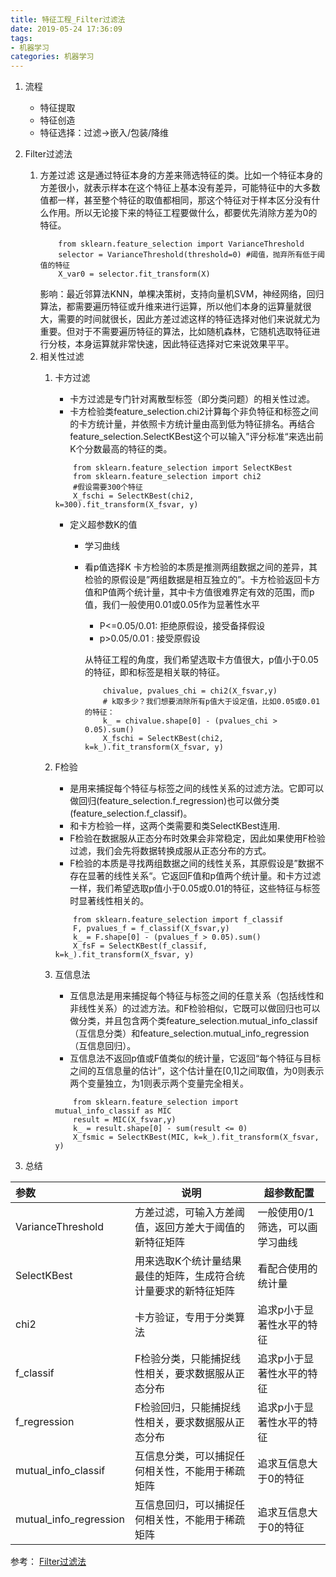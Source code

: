 ```yaml
---
title: 特征工程_Filter过滤法
date: 2019-05-24 17:36:09
tags:
- 机器学习
categories: 机器学习
---
```

1. 流程
    - 特征提取
    - 特征创造
    - 特征选择：过滤->嵌入/包装/降维

2. Filter过滤法
    1. 方差过滤
        这是通过特征本身的方差来筛选特征的类。比如一个特征本身的方差很小，就表示样本在这个特征上基本没有差异，可能特征中的大多数值都一样，甚至整个特征的取值都相同，那这个特征对于样本区分没有什么作用。所以无论接下来的特征工程要做什么，都要优先消除方差为0的特征。
        ```
            from sklearn.feature_selection import VarianceThreshold
            selector = VarianceThreshold(threshold=0) #阈值，抛弃所有低于阈值的特征
            X_var0 = selector.fit_transform(X)  
        ```
        影响：最近邻算法KNN，单棵决策树，支持向量机SVM，神经网络，回归算法，都需要遍历特征或升维来进行运算，所以他们本身的运算量就很大，需要的时间就很长，因此方差过滤这样的特征选择对他们来说就尤为重要。但对于不需要遍历特征的算法，比如随机森林，它随机选取特征进行分枝，本身运算就非常快速，因此特征选择对它来说效果平平。
    2. 相关性过滤
        1. 卡方过滤
            - 卡方过滤是专门针对离散型标签（即分类问题）的相关性过滤。
            - 卡方检验类feature_selection.chi2计算每个非负特征和标签之间的卡方统计量，并依照卡方统计量由高到低为特征排名。再结合feature_selection.SelectKBest这个可以输入”评分标准“来选出前K个分数最高的特征的类。
            ```
                from sklearn.feature_selection import SelectKBest
                from sklearn.feature_selection import chi2
                #假设需要300个特征
                X_fschi = SelectKBest(chi2, k=300).fit_transform(X_fsvar, y)
            ```
            - 定义超参数K的值
                - 学习曲线
                - 看p值选择K
                    卡方检验的本质是推测两组数据之间的差异，其检验的原假设是”两组数据是相互独立的”。卡方检验返回卡方值和P值两个统计量，其中卡方值很难界定有效的范围，而p值，我们一般使用0.01或0.05作为显著性水平
                    - P<=0.05/0.01: 拒绝原假设，接受备择假设 
                    - p>0.05/0.01 : 接受原假设

                    从特征工程的角度，我们希望选取卡方值很大，p值小于0.05的特征，即和标签是相关联的特征。
                    ```
                        chivalue, pvalues_chi = chi2(X_fsvar,y)
                        # k取多少？我们想要消除所有p值大于设定值，比如0.05或0.01的特征：
                        k_ = chivalue.shape[0] - (pvalues_chi > 0.05).sum()
                        X_fschi = SelectKBest(chi2, k=k_).fit_transform(X_fsvar, y)
                    ```
        2. F检验
            - 是用来捕捉每个特征与标签之间的线性关系的过滤方法。它即可以做回归(feature_selection.f_regression)也可以做分类(feature_selection.f_classif)。
            - 和卡方检验一样，这两个类需要和类SelectKBest连用.
            - F检验在数据服从正态分布时效果会非常稳定，因此如果使用F检验过滤，我们会先将数据转换成服从正态分布的方式。
            - F检验的本质是寻找两组数据之间的线性关系，其原假设是”数据不存在显著的线性关系“。它返回F值和p值两个统计量。和卡方过滤一样，我们希望选取p值小于0.05或0.01的特征，这些特征与标签时显著线性相关的。
            ```
                from sklearn.feature_selection import f_classif
                F, pvalues_f = f_classif(X_fsvar,y)
                k_ = F.shape[0] - (pvalues_f > 0.05).sum()
                X_fsF = SelectKBest(f_classif, k=k_).fit_transform(X_fsvar, y)
            ```

        3. 互信息法
            - 互信息法是用来捕捉每个特征与标签之间的任意关系（包括线性和非线性关系）的过滤方法。和F检验相似，它既可以做回归也可以做分类，并且包含两个类feature_selection.mutual_info_classif（互信息分类）和feature_selection.mutual_info_regression（互信息回归）。
            - 互信息法不返回p值或F值类似的统计量，它返回“每个特征与目标之间的互信息量的估计”，这个估计量在[0,1]之间取值，为0则表示两个变量独立，为1则表示两个变量完全相关。
            ```
                from sklearn.feature_selection import mutual_info_classif as MIC
                result = MIC(X_fsvar,y)
                k_ = result.shape[0] - sum(result <= 0)
                X_fsmic = SelectKBest(MIC, k=k_).fit_transform(X_fsvar, y)
            ```
3. 总结

| 参数   | 说明 | 超参数配置
| :-------- | --- | -------- |
| VarianceThreshold   | 方差过滤，可输入方差阈值，返回方差大于阈值的新特征矩阵         | 一般使用0/1筛选，可以画学习曲线 |
| SelectKBest         | 用来选取K个统计量结果最佳的矩阵，生成符合统计量要求的新特征矩阵 | 看配合使用的统计量 |
| chi2                | 卡方验证，专用于分类算法                         | 追求p小于显著性水平的特征 |
| f_classif           | F检验分类，只能捕捉线性相关，要求数据服从正态分布    | 追求p小于显著性水平的特征 |
| f_regression        | F检验回归，只能捕捉线性相关，要求数据服从正态分布    | 追求p小于显著性水平的特征 |
| mutual_info_classif | 互信息分类，可以捕捉任何相关性，不能用于稀疏矩阵     | 追求互信息大于0的特征   |
| mutual_info_regression| 互信息回归，可以捕捉任何相关性，不能用于稀疏矩阵   | 追求互信息大于0的特征   |
 
 参考：
[Filter过滤法](https://www.cnblogs.com/zhange000/articles/10750903.html) 